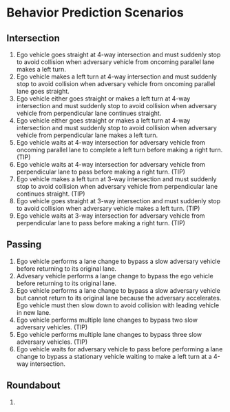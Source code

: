 # Behavior Prediction Scenarios

## Intersection
01. Ego vehicle goes straight at 4-way intersection and must suddenly stop to avoid collision when adversary vehicle from oncoming parallel lane makes a left turn.
02. Ego vehicle makes a left turn at 4-way intersection and must suddenly stop to avoid collision when adversary vehicle from oncoming parallel lane goes straight.
03. Ego vehicle either goes straight or makes a left turn at 4-way intersection and must suddenly stop to avoid collision when adversary vehicle from perpendicular lane continues straight.
04. Ego vehicle either goes straight or makes a left turn at 4-way intersection and must suddenly stop to avoid collision when adversary vehicle from perpendicular lane makes a left turn.
05. Ego vehicle waits at 4-way intersection for adversary vehicle from oncoming parallel lane to complete a left turn before making a right turn. (TIP)
06. Ego vehicle waits at 4-way intersection for adversary vehicle from perpendicular lane to pass before making a right turn. (TIP)
07. Ego vehicle makes a left turn at 3-way intersection and must suddenly stop to avoid collision when adversary vehicle from perpendicular lane continues straight. (TIP)
08. Ego vehicle goes straight at 3-way intersection and must suddenly stop to avoid collision when adversary vehicle makes a left turn. (TIP)
09. Ego vehicle waits at 3-way intersection for adversary vehicle from perpendicular lane to pass before making a right turn. (TIP)

## Passing
01. Ego vehicle performs a lane change to bypass a slow adversary vehicle before returning to its original lane.
02. Advesary vehicle performs a lange change to bypass the ego vehicle before returning to its original lane.
03. Ego vehicle performs a lane change to bypass a slow adversary vehicle but cannot return to its original lane because the adversary accelerates. Ego vehicle must then slow down to avoid collision with leading vehicle in new lane.
04. Ego vehicle performs multiple lane changes to bypass two slow adversary vehicles. (TIP)
05. Ego vehicle performs multiple lane changes to bypass three slow adversary vehicles. (TIP)
06. Ego vehicle waits for adversary vehicle to pass before performing a lane change to bypass a stationary vehicle waiting to make a left turn at a 4-way intersection.

## Roundabout
01. 
